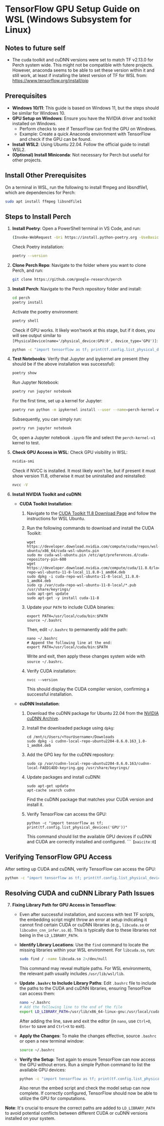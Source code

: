 
# TensorFlow GPU Setup Guide on WSL (Windows Subsystem for Linux)

## Notes to future self
- The cuda toolkit and cuDNN versions were set to match TF v2.13.0 for Perch system wide. This might not be compatible with futere projects. However, anaconda seems to be able to set these version within it and still work, at least if installing the latest version of TF for WSL from: https://www.tensorflow.org/install/pip

## Prerequisites
- **Windows 10/11**: This guide is based on Windows 11, but the steps should be similar for Windows 10.
- **GPU Setup on Windows**: Ensure you have the NVIDIA driver and toolkit installed on Windows.
    - Perform checks to see if TensorFlow can find the GPU on Windows. 
    - Example: Create a quick Anaconda environment with TensorFlow and check if the GPU can be found.
- **Install WSL2**: Using Ubuntu 22.04. Follow the official guide to install WSL2.
- **(Optional) Install Miniconda**: Not necessary for Perch but useful for other projects.

## Install Other Prerequisites
On a terminal in WSL, run the following to install ffmpeg and libsndfile1, which are dependencies for Perch:
```bash
sudo apt install ffmpeg libsndfile1
```

## Steps to Install Perch
1. **Install Poetry**:
    Open a PowerShell terminal in VS Code, and run:
    ```bash
    (Invoke-WebRequest -Uri https://install.python-poetry.org -UseBasicParsing).Content | python -
    ```
    Check Poetry installation:
    ```bash
    poetry --version
    ```

2. **Clone Perch Repo**:
    Navigate to the folder where you want to clone Perch, and run:
    ```bash
    git clone https://github.com/google-research/perch
    ```

3. **Install Perch**:
    Navigate to the Perch repository folder and install:
    ```bash
    cd perch
    poetry install
    ```
    Activate the poetry environment:
    ```bash
    poetry shell
    ```
    Check if GPU works. It likely won'twork at this stage, but if it does, you will see output similar to `[PhysicalDevice(name='/physical_device:GPU:0', device_type='GPU')]`:
    ```bash
    python -c "import tensorflow as tf; print(tf.config.list_physical_devices('GPU'))"
    ```

4. **Test Notebooks**:
    Verify that Jupyter and ipykernel are present (they should be if the above installation was successful):
    ```bash
    poetry show
    ```
    Run Jupyter Notebook:
    ```bash
    poetry run jupyter notebook
    ```
    For the first time, set up a kernel for Jupyter:
    ```bash
    poetry run python -m ipykernel install --user --name=perch-kernel-v1 --display-name="perch-kernel-v1"
    ```
    Subsequently, you can simply run:
    ```bash
    poetry run jupyter notebook
    ```
    Or, open a Jupyter notebook `.ipynb` file and select the `perch-kernel-v1` kernel to test.

5. **Check GPU Access in WSL**:
    Check GPU visibility in WSL:
    ```bash
    nvidia-smi
    ```
    Check if NVCC is installed. It most likely won't be, but if present it must show version 11.8, otherwise it must be uninstalled and reinstalled:
    ```bash
    nvcc -V
    ```

6. **Install NVIDIA Toolkit and cuDNN**:
    - **CUDA Toolkit Installation**:
        1. Navigate to the [CUDA Toolkit 11.8 Download Page](https://developer.nvidia.com/cuda-11-8-0-download-archive?target_os=Linux&target_arch=x86_64&Distribution=WSL-Ubuntu&target_version=2.0&target_type=deb_local) and follow the instructions for WSL Ubuntu.
        2. Run the following commands to download and install the CUDA Toolkit:
            ```
            wget https://developer.download.nvidia.com/compute/cuda/repos/wsl-ubuntu/x86_64/cuda-wsl-ubuntu.pin
            sudo mv cuda-wsl-ubuntu.pin /etc/apt/preferences.d/cuda-repository-pin-600
            wget https://developer.download.nvidia.com/compute/cuda/11.8.0/local_installers/cuda-repo-wsl-ubuntu-11-8-local_11.8.0-1_amd64.deb
            sudo dpkg -i cuda-repo-wsl-ubuntu-11-8-local_11.8.0-1_amd64.deb
            sudo cp /var/cuda-repo-wsl-ubuntu-11-8-local/*.pub /usr/share/keyrings/
            sudo apt-get update
            sudo apt-get -y install cuda-11-8
            ```
        3. Update your `PATH` to include CUDA binaries:
            ```
            export PATH=/usr/local/cuda/bin:$PATH
            source ~/.bashrc
            ```
           Then, edit `~/.bashrc` to permanently add the path:
            ```
            nano ~/.bashrc
            # Append the following line at the end:
            export PATH=/usr/local/cuda/bin:$PATH
            ```
           Write and exit, then apply these changes system wide with `source ~/.bashrc`.

        4. Verify CUDA installation:
            ```
            nvcc --version
            ```
           This should display the CUDA compiler version, confirming a successful installation.

    - **cuDNN Installation**:
        1. Download the cuDNN package for Ubuntu 22.04 from the [NVIDIA cuDNN Archive](https://developer.nvidia.com/rdp/cudnn-archive).
        2. Install the downloaded package using `dpkg`:
            ```
            cd /mnt/c/Users/<YourUsername>/Downloads
            sudo dpkg -i cudnn-local-repo-ubuntu2204-8.6.0.163_1.0-1_amd64.deb
            ```
        3. Add the GPG key for the cuDNN repository:
            ```
            sudo cp /var/cudnn-local-repo-ubuntu2204-8.6.0.163/cudnn-local-FAED14DD-keyring.gpg /usr/share/keyrings/
            ```
        4. Update packages and install cuDNN:
            ```
            sudo apt-get update
            apt-cache search cudnn
            ```
           Find the cuDNN package that matches your CUDA version and install it.

        5. Verify TensorFlow can access the GPU:
            ```
            python -c "import tensorflow as tf; print(tf.config.list_physical_devices('GPU'))"
            ```
           This command should list the available GPU devices if cuDNN and CUDA are correctly installed and configured.
``` &#8203;``【oaicite:0】``&#8203;


## Verifying TensorFlow GPU Access
After setting up CUDA and cuDNN, verify TensorFlow can access the GPU:
```bash
python -c "import tensorflow as tf; print(tf.config.list_physical_devices('GPU'))"
```

## Resolving CUDA and cuDNN Library Path Issues

7. **Fixing Library Path for GPU Access in TensorFlow**:
    - Even after successful installation, and success with test TF scripts, the embedding script might throw an error at setup indicating it cannot find certain CUDA or cuDNN libraries (e.g., `libcuda.so` or `libcudnn_cnn_infer.so.8`). This is typically due to these libraries not being in the `LD_LIBRARY_PATH`.
    
    - **Identify Library Locations**:
        Use the `find` command to locate the missing libraries within your WSL environment. For `libcuda.so`, run:
        ```bash
        sudo find / -name libcuda.so 2>/dev/null
        ```
        This command may reveal multiple paths. For WSL environments, the relevant path usually includes `/usr/lib/wsl/lib`.

    - **Update `.bashrc` to Include Library Paths**:
        Edit `.bashrc` file to include the paths to the CUDA and cuDNN libraries, ensuring TensorFlow can access them:
        ```bash
        nano ~/.bashrc
        # Add the following line to the end of the file
        export LD_LIBRARY_PATH=/usr/lib/x86_64-linux-gnu:/usr/local/cuda/lib64:/usr/local/cuda/extras/CUPTI/lib64:/usr/lib/wsl/lib:$LD_LIBRARY_PATH
        ```
        After adding the line, save and exit the editor (in `nano`, use `Ctrl+O`, `Enter` to save and `Ctrl+X` to exit).

    - **Apply the Changes**:
        To make the changes effective, source `.bashrc` or open a new terminal window:
        ```bash
        source ~/.bashrc
        ```

    - **Verify the Setup**:
        Test again to ensure TensorFlow can now access the GPU without errors. Run a simple Python command to list the available GPU devices:
        ```bash
        python -c "import tensorflow as tf; print(tf.config.list_physical_devices('GPU'))"
        ```
        Also rerun the embed script and check the model setup can now complete.
        If correctly configured, TensorFlow should now be able to utilize the GPU for computations.

**Note**: It's crucial to ensure the correct paths are added to `LD_LIBRARY_PATH` to avoid potential conflicts between different CUDA or cuDNN versions installed on your system.